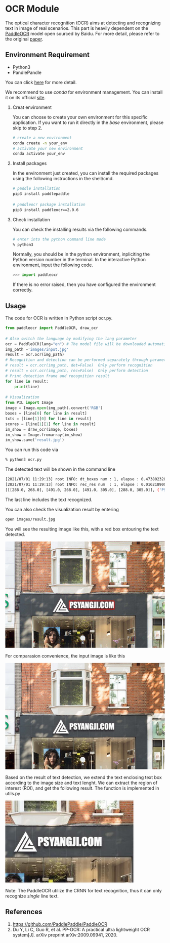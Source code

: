 # OCR Module

The optical character recognition (OCR) aims at detecting and recognizing text in image of real scenarios. This part is heavily dependent on the [PaddleOCR](https://github.com/PaddlePaddle/PaddleOCR) model open sourced by Baidu. For more detail, please refer to the original [paper](https://github.com/PaddlePaddle/PaddleOCR).

## Environment Requirement

* Python3
* PandlePandle

You can click [here](https://github.com/PaddlePaddle/PaddleOCR/blob/release/2.1/doc/doc_en/multi_languages_en.md) for more detail.

We recommend to use *conda* for environment management. You can install it on its official [site](https://www.anaconda.com/products/individual#Downloads).

1. Creat environment

   You can choose to create your own environment for this specific application. If you want to run it directly in the *base* environment, please skip to step 2.

   ```bash
   # create a new environment
   conda create -n your_env
   # activate your new environment
   conda activate your_env
   ```

2. Install packages

   In the environment just created, you can install the required packages using the following instructions in the shell/cmd.

   ```bash
   # paddle installation
   pip3 install paddlepaddle
   
   # paddleocr package installation
   pip3 install paddleocr==2.0.6
   ```

3. Check installation

   You can check the installing results via the following commands.

   ```bash
   # enter into the python command line mode
   % python3
   ```

   Normally, you should be in the python environment, inpliciting the Python version number in the terminal. In the interactive Python environment, input the following code.

   ```python
   >>> import paddleocr
   ```

   If there is no error raised, then you have configured the environment correctly.

## Usage

The code for OCR is written in Python script ocr.py.

```python
from paddleocr import PaddleOCR, draw_ocr

# Also switch the language by modifying the lang parameter
ocr = PaddleOCR(lang="en") # The model file will be downloaded automatically when executed for the first time
img_path ='images/input.jpg'
result = ocr.ocr(img_path)
# Recognition and detection can be performed separately through parameter control
# result = ocr.ocr(img_path, det=False)  Only perform recognition
# result = ocr.ocr(img_path, rec=False)  Only perform detection
# Print detection frame and recognition result
for line in result:
    print(line)

# Visualization
from PIL import Image
image = Image.open(img_path).convert('RGB')
boxes = [line[0] for line in result]
txts = [line[1][0] for line in result]
scores = [line[1][1] for line in result]
im_show = draw_ocr(image, boxes)
im_show = Image.fromarray(im_show)
im_show.save('result.jpg')
```

You can run this code via

```bash
% python3 ocr.py
```

 The detected text will be shown in the command line

```bash
[2021/07/01 11:29:13] root INFO: dt_boxes num : 1, elapse : 0.4738023281097412
[2021/07/01 11:29:13] root INFO: rec_res num  : 1, elapse : 0.016218900680541992
[[[288.0, 268.0], [491.0, 268.0], [491.0, 305.0], [288.0, 305.0]], ('PSYANGJI.COM', 0.97459394)]
```

The last line includes the text recognized.

You can also check the visualization result by entering

```bash
open images/result.jpg
```

You will see the resulting image like this, with a red box entouring the text detected.

![result](images/result.jpg)

For comparasion convenience, the input image is like this

![input](images/input.jpg)

Based on the result of text detection, we extend the text enclosing text box according to the image size and text lenght. We can extract the region of interest (ROI), and get the following result. The function is implemented in utils.py

![roi](images/roi.jpg)

Note: The PaddleOCR utilize the CRNN for text recognition, thus it can only recognize *single* line text.

## References

1. https://github.com/PaddlePaddle/PaddleOCR
2. Du Y, Li C, Guo R, et al. PP-OCR: A practical ultra lightweight OCR system[J]. arXiv preprint arXiv:2009.09941, 2020.

